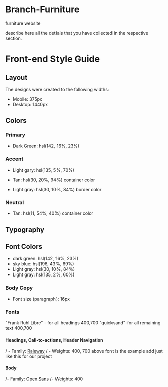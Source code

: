 # Branch-Furniture
furniture website

describe here all the detials that you have collected in the respective section.

# Front-end Style Guide

## Layout

The designs were created to the following widths:

- Mobile: 375px
- Desktop: 1440px

## Colors

### Primary

- Dark Green: hsl(142, 16%, 23%)


### Accent

- Light gary: hsl(135, 5%, 70%)

- Tan: hsl(30, 20%, 94%) container color

- Light gray: hsl(30, 10%, 84%) border color

### Neutral

- Tan: hsl(11, 54%, 40%) container  color


## Typography
## Font Colors
- dark green: hsl(142, 16%, 23%)
- sky blue: hsl(196, 43%, 69%)
- Light gray: hsl(30, 10%, 84%)
- Light gray: hsl(135, 2%, 60%)

### Body Copy

- Font size (paragraph): 16px

### Fonts
"Frank Ruhl Libre" - for all headings
400,700
"quicksand"-for all remaining text
400,700

#### Headings, Call-to-actions, Header Navigation

/ - Family: [Raleway](https://fonts.google.com/specimen/Raleway)
/ - Weights: 400, 700
 above font is the example add just like this for our project 

#### Body

/- Family: [Open Sans](https://fonts.google.com/specimen/Open+Sans)
/- Weights: 400